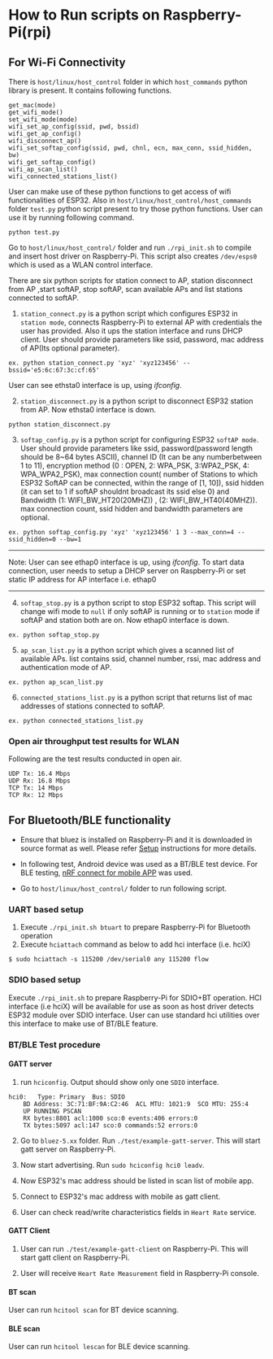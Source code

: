 # How to Run scripts on Raspberry-Pi(rpi)
## For Wi-Fi Connectivity
There is `host/linux/host_control` folder in which `host_commands` python library is present. It contains following functions.
```
get_mac(mode)
get_wifi_mode()
set_wifi_mode(mode)
wifi_set_ap_config(ssid, pwd, bssid)
wifi_get_ap_config()
wifi_disconnect_ap()
wifi_set_softap_config(ssid, pwd, chnl, ecn, max_conn, ssid_hidden, bw)
wifi_get_softap_config()
wifi_ap_scan_list()
wifi_connected_stations_list()
```

User can make use of these python functions to get access of wifi functionalities of ESP32. Also in `host/linux/host_control/host_commands` folder `test.py` python script present to try those python functions. User can use it by running following command.
```
python test.py
```

Go to `host/linux/host_control/` folder and run `./rpi_init.sh` to compile and insert host driver on Raspberry-Pi. This script also creates `/dev/esps0` which is used as a WLAN control interface.

There are six python scripts for station connect to AP, station disconnect from AP ,start softAP, stop softAP, scan available APs and list stations connected to softAP.

1. `station_connect.py` is a python script which configures ESP32 in `station mode`, connects Raspberry-Pi to external AP with credentials the user has provided. Also it ups the station interface and runs DHCP client. User should provide parameters like ssid, password, mac address of AP(Its optional parameter).

```
ex. python station_connect.py 'xyz' 'xyz123456' --bssid='e5:6c:67:3c:cf:65'
```
User can see ethsta0 interface is up, using _ifconfig_.

2. `station_disconnect.py` is a python script to disconnect ESP32 station from AP. Now ethsta0 interface is down.

```
python station_disconnect.py
```
3. `softap_config.py` is a python script for configuring ESP32 `softAP mode`. User should provide parameters like ssid, password(password length should be 8~64 bytes ASCII), channel ID (It can be any numberbetween 1 to 11), encryption method (0 : OPEN, 2: WPA_PSK, 3:WPA2_PSK, 4: WPA_WPA2_PSK), max connection count( number of Stations to which ESP32 SoftAP can be connected, within the range of [1, 10]), ssid hidden (it can set to 1 if softAP shouldnt broadcast its ssid else 0) and Bandwidth (1: WIFI_BW_HT20(20MHZ)) , (2: WIFI_BW_HT40(40MHZ)). max connection count, ssid hidden and bandwidth parameters are optional.

```
ex. python softap_config.py 'xyz' 'xyz123456' 1 3 --max_conn=4 --ssid_hidden=0 --bw=1
```
---
Note: User can see ethap0 interface is up, using _ifconfig_. To start data connection, user needs to setup a DHCP server on Raspberry-Pi or set static IP address for AP interface i.e. ethap0

---
4. `softap_stop.py` is a python script to stop ESP32 softap. This script will change wifi mode to `null` if only softAP is running or to `station` mode if softAP and station both are on. Now ethap0 interface is down.

```
ex. python softap_stop.py
```
5. `ap_scan_list.py` is a python script which gives a scanned list of available APs. list contains ssid, channel number, rssi, mac address and authentication mode of AP.
```
ex. python ap_scan_list.py
```
6. `connected_stations_list.py` is a python script that returns list of mac addresses of stations connected to softAP.

```
ex. python connected_stations_list.py
```
### Open air throughput test results for WLAN
Following are the test results conducted in open air.
```
UDP Tx: 16.4 Mbps
UDP Rx: 16.8 Mbps
TCP Tx: 14 Mbps
TCP Rx: 12 Mbps
```

## For Bluetooth/BLE functionality
- Ensure that bluez is installed on Raspberry-Pi and it is downloaded in source format as well. Please refer [Setup](docs/Setup.md) instructions for more details.
- In following test, Android device was used as a BT/BLE test device. For BLE testing, [nRF connect for mobile APP](https://play.google.com/store/apps/details?id=no.nordicsemi.android.mcp&hl=en_IN) was used.

- Go to `host/linux/host_control/` folder to run following script.

### UART based setup
1. Execute `./rpi_init.sh btuart` to prepare Raspberry-Pi for Bluetooth operation
2. Execute `hciattach` command as below to add hci interface (i.e. hciX)
```
$ sudo hciattach -s 115200 /dev/serial0 any 115200 flow
```

### SDIO based setup
Execute `./rpi_init.sh` to prepare Raspberry-Pi for SDIO+BT operation.
HCI interface (i.e hciX) will be available for use as soon as host driver detects ESP32 module over SDIO interface.
User can use standard hci utilities over this interface to make use of BT/BLE feature.

### BT/BLE Test procedure
#### GATT server

1. run `hciconfig`. Output should show only one `SDIO` interface.
```
hci0:	Type: Primary  Bus: SDIO
	BD Address: 3C:71:BF:9A:C2:46  ACL MTU: 1021:9  SCO MTU: 255:4
	UP RUNNING PSCAN
	RX bytes:8801 acl:1000 sco:0 events:406 errors:0
	TX bytes:5097 acl:147 sco:0 commands:52 errors:0
```
2. Go to `bluez-5.xx` folder. Run `./test/example-gatt-server`. This will start gatt server on Raspberry-Pi.

3. Now start advertising. Run `sudo hciconfig hci0 leadv`.

4. Now ESP32's mac address should be listed in scan list of mobile app.

5. Connect to ESP32's mac address with mobile as gatt client.

6. User can check read/write characteristics fields in `Heart Rate` service.

#### GATT Client

1. User can run `./test/example-gatt-client` on Raspberry-Pi. This will start gatt client on Raspberry-Pi.

2. User will receive `Heart Rate Measurement` field in Raspberry-Pi console.

#### BT scan

User can run `hcitool scan` for BT device scanning.

#### BLE scan

User can run `hcitool lescan` for BLE device scanning.
